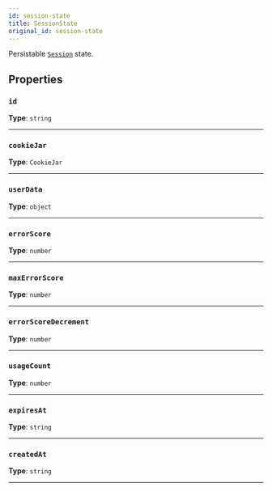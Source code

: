 ```yaml
---
id: session-state
title: SessionState
original_id: session-state
---
```


<a name="sessionstate"></a>

Persistable [`Session`](../api/session) state.

## Properties

### `id`

**Type**: `string`

---

### `cookieJar`

**Type**: `CookieJar`

---

### `userData`

**Type**: `object`

---

### `errorScore`

**Type**: `number`

---

### `maxErrorScore`

**Type**: `number`

---

### `errorScoreDecrement`

**Type**: `number`

---

### `usageCount`

**Type**: `number`

---

### `expiresAt`

**Type**: `string`

---

### `createdAt`

**Type**: `string`

---
